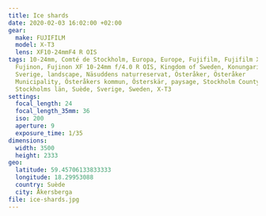 ```yaml
---
title: Ice shards
date: 2020-02-03 16:02:00 +02:00
gear:
  make: FUJIFILM
  model: X-T3
  lens: XF10-24mmF4 R OIS
tags: 10-24mm, Comté de Stockholm, Europa, Europe, Fujifilm, Fujifilm X-T3,
  Fujinon, Fujinon XF 10-24mm f/4.0 R OIS, Kingdom of Sweden, Konungariket
  Sverige, landscape, Näsuddens naturreservat, Österåker, Österåker
  Municipality, Österåkers kommun, Österskär, paysage, Stockholm County,
  Stockholms län, Suède, Sverige, Sweden, X-T3
settings:
  focal_length: 24
  focal_length_35mm: 36
  iso: 200
  aperture: 9
  exposure_time: 1/35
dimensions:
  width: 3500
  height: 2333
geo:
  latitude: 59.45706133833333
  longitude: 18.29953088
  country: Suède
  city: Åkersberga
file: ice-shards.jpg
---
```



